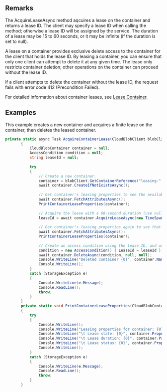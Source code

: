 ## Remarks  
 The AcquireLeaseAsync method aqcuires a lease on the container and returns a lease ID. The client may specify a lease ID when calling the method; otherwise a lease ID will be assigned by the service. The duration of a lease may be 15 to 60 seconds, or it may be infinite (if the duration is set to null).  
  
 A lease on a container provides exclusive delete access to the container for the client that holds the lease ID. By leasing a container, you can ensure that only one client can attempt to delete it at any given time. The lease only restricts container deletion; other operations on the container can proceed without the lease ID.  
  
 If a client attempts to delete the container without the lease ID, the request fails with error code 412 (Precondition Failed).  
  
 For detailed information about container leases, see [Lease Container](../Topic/Lease%20Container.md).  
  
## Examples  
 This example creates a new container and acquires a finite lease on the container, then deletes the leased container.  
  
```c#  
private static async Task AcquireContainerLease(CloudBlobClient blobClient)  
       {  
           CloudBlobContainer container = null;  
           AccessCondition condition = null;  
           string leaseId = null;  
  
           try  
           {  
               // Create a new container.  
               container = blobClient.GetContainerReference("leasing-" + Guid.NewGuid());  
               await container.CreateIfNotExistsAsync();  
  
               // Get container's leasing properties to see the available lease.  
               await container.FetchAttributesAsync();  
               PrintContainerLeaseProperties(container);  
  
               // Acquire the lease with a 60-second duration (use null for an infinite lease).  
               leaseId = await container.AcquireLeaseAsync(new TimeSpan(0, 0, 60), leaseId);  
  
               // Get container's leasing properties again to see that the container is now leased.  
               await container.FetchAttributesAsync();  
               PrintContainerLeaseProperties(container);  
  
               // Create an access condition using the lease ID, and use it to delete the leased container..  
               condition = new AccessCondition() { LeaseId = leaseId };  
               await container.DeleteAsync(condition, null, null);  
               Console.WriteLine("Deleted container {0}", container.Name);  
               Console.WriteLine();  
           }  
           catch (StorageException e)  
           {  
               Console.WriteLine(e.Message);  
               Console.ReadLine();  
               throw;  
           }  
       }  
       private static void PrintContainerLeaseProperties(CloudBlobContainer container)  
       {  
           try  
           {  
               Console.WriteLine();  
               Console.WriteLine("Leasing properties for container: {0}", container.Name);  
               Console.WriteLine("\t Lease state: {0}", container.Properties.LeaseState);  
               Console.WriteLine("\t Lease duration: {0}", container.Properties.LeaseDuration);  
               Console.WriteLine("\t Lease status: {0}", container.Properties.LeaseStatus);  
               Console.WriteLine();  
           }  
           catch (StorageException e)  
           {  
               Console.WriteLine(e.Message);  
               Console.ReadLine();  
               throw;  
           }  
       }  
  
```